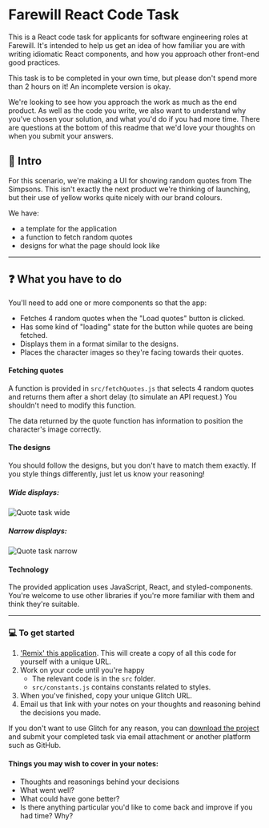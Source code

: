 # Farewill React Code Task

This is a React code task for applicants for software engineering roles at Farewill. It's intended to help us get an idea of how familiar you are with writing idiomatic React components, and how you approach other front-end good practices.

This task is to be completed in your own time, but please don't spend more than 2 hours on it! An incomplete version is okay.

We're looking to see how you approach the work as much as the end product. As well as the code you write, we also want to understand why you've chosen your solution, and what you'd do if you had more time. There are questions at the bottom of this readme that we'd love your thoughts on when you submit your answers.

## 👋 Intro

For this scenario, we're making a UI for showing random quotes from The Simpsons. This isn't exactly the next product we're thinking of launching, but their use of yellow works quite nicely with our brand colours.

We have:

- a template for the application
- a function to fetch random quotes
- designs for what the page should look like

---

## ❓ What you have to do

You'll need to add one or more components so that the app:

- Fetches 4 random quotes when the "Load quotes" button is clicked.
- Has some kind of "loading" state for the button while quotes are being fetched.
- Displays them in a format similar to the designs.
- Places the character images so they're facing towards their quotes.

#### Fetching quotes

A function is provided in `src/fetchQuotes.js` that selects 4 random quotes and returns them after a short delay (to simulate an API request.) You shouldn't need to modify this function.

The data returned by the quote function has information to position the character's image correctly.

#### The designs

You should follow the designs, but you don't have to match them exactly. If you style things differently, just let us know your reasoning!

##### Wide displays:

![Quote task wide](https://cdn.glitch.com/ca443201-d6f2-4d35-b5c6-8ae30c922edb%2Fquote_task_wide.png?v=1595602129785)

##### Narrow displays:

![Quote task narrow](https://cdn.glitch.com/ca443201-d6f2-4d35-b5c6-8ae30c922edb%2Fquote_task_narrow.png?v=1595602131478)


#### Technology

The provided application uses JavaScript, React, and styled-components. You're welcome to use other libraries if you're more familiar with them and think they're suitable.

---

### 💻 To get started

1. ['Remix' this application](https://glitch.com/edit/#!/remix/farewill-react-task). This will create a copy of all this code for yourself with a unique URL.
1. Work on your code until you're happy
   - The relevant code is in the `src` folder.
   - `src/constants.js` contains constants related to styles.
1. When you've finished, copy your unique Glitch URL.
1. Email us that link with your notes on your thoughts and reasoning behind the decisions you made.

If you don't want to use Glitch for any reason, you can [download the project](https://glitch.happyfox.com/kb/article/26-how-can-i-download-or-backup-my-glitch-project/) and submit your completed task via email attachment or another platform such as GitHub.

#### Things you may wish to cover in your notes:

- Thoughts and reasonings behind your decisions
- What went well?
- What could have gone better?
- Is there anything particular you'd like to come back and improve if you had time? Why?
